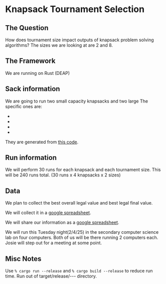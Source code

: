# Knapsack Tournament Selection

## The Question

How does tournament size impact outputs of knapsack problem solving algorithms?
The sizes we are looking at are 2 and 8.

## The Framework

We are running on Rust (DEAP)

## Sack information

We are going to run two small capacity knapsacks and two large
The specific ones are:

-
-
-
-

They are generated from [this code](https://github.com/JorikJooken/knapsackProblemInstances/tree/master).

## Run information

We will perform 30 runs for each knapsack and each tournament size.
This will be 240 runs total. (30 runs x 4 knapsacks x 2 sizes)

## Data

We plan to collect the best overall legal value and best legal final value.

We will collect it in a [google spreadsheet](https://docs.google.com/spreadsheets/d/1-jJcc_ciIstQLY3AB9haknGzVyXA9n3BpGcqxdgunGY/edit?usp=sharing).

We will share our information as a [google spreadsheet](https://docs.google.com/spreadsheets/d/1-jJcc_ciIstQLY3AB9haknGzVyXA9n3BpGcqxdgunGY/edit?usp=sharing).

We will run this Tuesday night(2/4/25) in the secondary computer science lab on four computers.
Both of us will be there running 2 computers each. Josie will step out for a meeting at some point.

## Misc Notes

Use `% cargo run --release` and `% cargo build --release` to reduce run time. Run out of target/release/--- directory.
